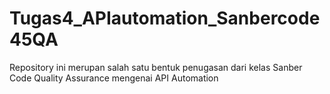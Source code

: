 # Tugas4_APIautomation_Sanbercode45QA
Repository ini merupan salah satu bentuk penugasan dari kelas Sanber Code Quality Assurance mengenai API Automation
